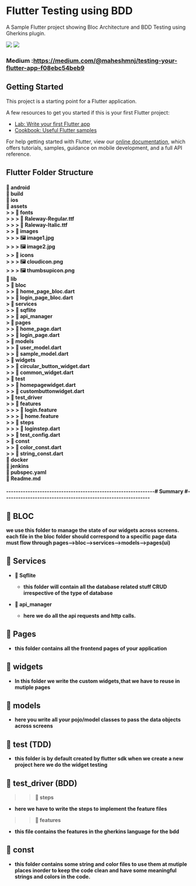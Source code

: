 # Flutter Testing using BDD

A Sample Flutter project showing Bloc Architecture and BDD Testing using Gherkins plugin.

<img src="https://user-images.githubusercontent.com/31410839/62053001-52e08480-b234-11e9-8a8f-ae3a8d702795.gif">
<img src="https://user-images.githubusercontent.com/31410839/62713547-8c767400-ba1a-11e9-8138-f78bc5124719.gif">


### Medium :https://medium.com/@maheshmnj/testing-your-flutter-app-f08ebc54beb9

## Getting Started

This project is a starting point for a Flutter application.

A few resources to get you started if this is your first Flutter project:

- [Lab: Write your first Flutter app](https://flutter.dev/docs/get-started/codelab)
- [Cookbook: Useful Flutter samples](https://flutter.dev/docs/cookbook)

For help getting started with Flutter, view our
[online documentation](https://flutter.dev/docs), which offers tutorials,
samples, guidance on mobile development, and a full API reference.


## Flutter Folder Structure
<h4>
📁 android<br>
📁 build<br>
📁 ios<br>
📁 <b>assets</b><br>
 > > 📁 fonts<br>
 >  >  > 📑 Raleway-Regular.ttf<br>
 >  >  > 📑 Raleway-Italic.ttf<br>
 > > 📁 <b>images</b><br>
 >  >  > 🖼️ image1.jpg<br> 
 >  >  > 🖼️ image2.jpg<br> 
 > > 📁 <b>icons</b> <br>
 >  >  > 🖼️ cloudicon.png<br>
 >  >  > 🖼️ thumbsupicon.png<br> 
📁 <b>lib</b><br>
 > 📁 <b>bloc</b><br>
 > > 📑 home_page_bloc.dart<br>
 > > 📑 login_page_bloc.dart<br> 
 > 📁 <b>services</b><br>
  > > 📁 sqflite<br>
  > > 📁 api_manager<br>
 > 📁 <b>pages</b><br>
 > > 📑 home_page.dart<br>
 > > 📑 login_page.dart<br> 
 > 📁 <b>models</b><br>
 > > 📑 user_model.dart<br>
 > > 📑 sample_model.dart<br>
 > 📁 <b>widgets</b><br>
 >  > 📑 circular_button_widget.dart<br>
 >  > 📑 common_widget.dart<br>
 > 📁 <b>test</b><br>
 >  > 📑 homepagewidget.dart<br>
 >  > 📑 custombuttonwidget.dart<br>
 > 📁 <b>test_driver</b><br>
 >  > 📁 features <br>  
 >  >  > 📑 login.feature<br>
 >  >  > 📑 home.feature<br>
 >  > 📁 steps <br>  
 >  >  > 📑 loginstep.dart<br>
 >  > 📑 test_config.dart<br> 
 > 📁 <b>const</b> <br>
 > > 📑 color_const.dart<br>
 > > 📑 string_const.dart<br>    
 🐳 <b>docker</b><br>
 📑 <b>jenkins</b><br>
 📑 <b> pubspec.yaml<br>
 📑 <b> Readme.md </h4>
  
  --------------------------------------------------------------# Summary #-------------------------------------------------------------


 ## 📁 BLOC
 we use this folder to manage the state of our widgets across screens. each file in the bloc folder should correspond to a specific page data must flow through pages-->bloc-->services-->models-->pages(ui)

 ## 📁 Services
   - 📁 Sqflite 
       - this folder will contain all the database related stuff CRUD irrespective of the type of database
       
   - 📁 api_manager
       - here we do all the api requests and http calls.

## 📁 Pages 
 - this folder contains all the frontend pages of your application 

## 📁 widgets
 - In this folder we write the custom widgets,that we have to reuse in mutiple pages

## 📁 models
 - here you write all your pojo/model classes to pass the data objects across screens 

## 📁 test (TDD)
 - this folder is by default created by flutter sdk when we create a new project here we do the widget testing  
## 📁 test_driver (BDD)
  >  > 📁 steps <br>
 - here we have to write the steps to implement the feature files 
  >  > 📁 features    
 - this file contains the features in the gherkins language for the bdd 

## 📁 const
 - this folder contains some string and color files to use them at mutiple places inorder to keep the code clean and have some meaningful strings and colors in the code.

  
